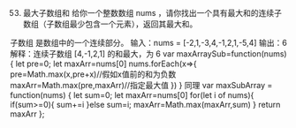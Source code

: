 53. 最大子数组和
给你一个整数数组 nums ，请你找出一个具有最大和的连续子数组（子数组最少包含一个元素），返回其最大和。

子数组 是数组中的一个连续部分。
输入：nums = [-2,1,-3,4,-1,2,1,-5,4]
输出：6
解释：连续子数组 [4,-1,2,1] 的和最大，为 6
 var maxArraySub=function(nums){
    let pre=0; let maxArr=nums[0]
    nums.forEach(x=>{
        pre=Math.max(x,pre+x)//假如x值前的和为负数 
        maxArr=Math.max(pre,maxArr)//指定最大值
    })
 }
 同理
 var maxSubArray = function(nums) {
 let sum=0; let maxArr=nums[0]
 for(let i of nums){
     if(sum>=0){
         sum+=i
     }else sum=i;
     maxArr=Math.max(maxArr,sum)
 }
 return maxArr
};